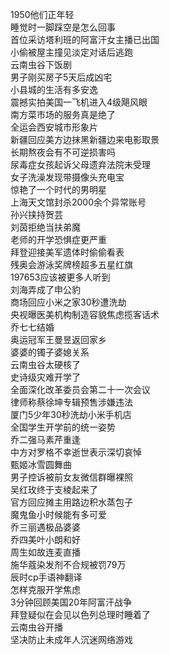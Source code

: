 1950他们正年轻  
睡觉时一脚踩空是怎么回事  
首位采访塔利班的阿富汗女主播已出国  
小偷被屋主撞见淡定对话后逃跑  
云南虫谷下饭剧  
男子刚买房子5天后成凶宅  
小县城的生活有多安逸  
震撼实拍美国一飞机进入4级飓风眼  
南方菜市场的服务真是绝了  
全运会西安城市形象片  
新疆回应美方边抹黑新疆边来电影取景  
长期熬夜会有不可逆损害吗  
尿毒症女孩起诉父母遗弃法院未受理  
女子洗澡发现带摄像头充电宝  
惊艳了一个时代的男明星  
上海天文馆封杀2000余个异常账号  
孙兴挟持贺芸  
刘茵拒绝当扶弟魔  
老师的开学恐惧症更严重  
拜登迎接美军遗体时偷偷看表  
残奥会游泳奖牌榜超多五星红旗  
197653应该被更多人听到  
刘海弄成了申公豹  
商场回应小米之家30秒遭洗劫  
央视曝医美机构制造容貌焦虑揽客话术  
乔七七结婚  
奥运冠军王曼昱返回家乡  
婆婆的镯子婆媳关系  
云南虫谷太硬核了  
史诗级灾难开学了  
全面深化改革委员会第二十一次会议  
律师称蔡徐坤专辑预售涉嫌违法  
厦门5少年30秒洗劫小米手机店  
全国学生开学前的统一姿势  
乔二强马素芹重逢  
中方对罗格不幸逝世表示深切哀悼  
甄姬冰雪圆舞曲  
男子控诉被前女友微信群曝裸照  
吴红玫终于支棱起来了  
官方回应摊主用路边积水蒸包子  
魔鬼鱼小时候能有多可爱  
乔三丽遇极品婆婆  
乔四美叶小朗和好  
周生如故连麦直播  
施华蔻染发剂不合规被罚79万  
辰时cp手语神翻译  
怎样克服开学焦虑  
3分钟回顾美国20年阿富汗战争  
拜登疑似在会见以色列总理时睡着了  
云南虫谷开播  
坚决防止未成年人沉迷网络游戏  
